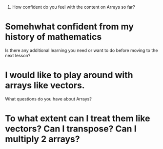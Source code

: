 1) How confident do you feel with the content on Arrays so far?

# Somehwhat confident from my history of mathematics

Is there any additional learning you need or want to do before moving to the next lesson?

# I would like to play around with arrays like vectors.

What questions do you have about Arrays?

# To what extent can I treat them like vectors? Can I transpose? Can I multiply 2 arrays?